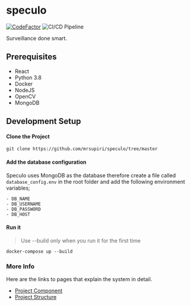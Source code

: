 # speculo

[![CodeFactor](https://www.codefactor.io/repository/github/mrsupiri/speculo/badge?s=a75918dd8d73cd4933b6858e455efad553dcd7c9)](https://www.codefactor.io/repository/github/mrsupiri/speculo) ![CI/CD Pipeline](https://github.com/mrsupiri/speculo/workflows/CI/CD%20Pipeline/badge.svg)

Surveillance done smart.

## Prerequisites

- React
- Python 3.8
- Docker
- NodeJS
- OpenCV
- MongoDB

## Development Setup

#### Clone the Project

```git clone https://github.com/mrsupiri/speculo/tree/master```

#### Add the database configuration

Speculo uses MongoDB as the database therefore create a file called `database_config.env` in the root folder and add the following environment variables;
```
- DB_NAME
- DB_USERNAME
- DB_PASSWORD
- DB_HOST
```
#### Run it

> Use --build only when you run it for the first time

```docker-compose up --build```


### More Info

Here are the links to pages that explain the system in detail.

- [Project Component](https://github.com/mrsupiri/speculo/wiki/Project-Components)
- [Project Structure](https://github.com/mrsupiri/speculo/blob/documentation/readme-rewrite/structure.md)

